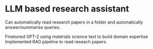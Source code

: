 # LLM based research assistant

Can automatically read research papers in a folder and automatically answer/summarise queries.

Finetuned GPT-2 using materials science text to build domain expertise
Implemented RAG pipeline to read reseach papers.
